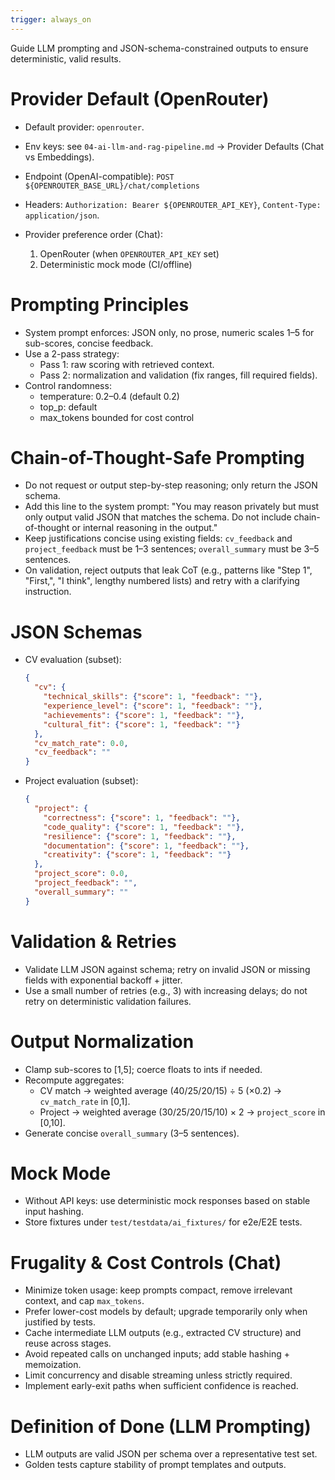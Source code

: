 ```yaml
---
trigger: always_on
---
```


Guide LLM prompting and JSON-schema-constrained outputs to ensure deterministic, valid results.

# Provider Default (OpenRouter)
- Default provider: `openrouter`.
- Env keys: see `04-ai-llm-and-rag-pipeline.md` → Provider Defaults (Chat vs Embeddings).
- Endpoint (OpenAI-compatible): `POST ${OPENROUTER_BASE_URL}/chat/completions`
- Headers: `Authorization: Bearer ${OPENROUTER_API_KEY}`, `Content-Type: application/json`.

- Provider preference order (Chat):
  1) OpenRouter (when `OPENROUTER_API_KEY` set)
  2) Deterministic mock mode (CI/offline)


# Prompting Principles
- System prompt enforces: JSON only, no prose, numeric scales 1–5 for sub-scores, concise feedback.
- Use a 2-pass strategy:
  - Pass 1: raw scoring with retrieved context.
  - Pass 2: normalization and validation (fix ranges, fill required fields).
- Control randomness:
  - temperature: 0.2–0.4 (default 0.2)
  - top_p: default
  - max_tokens bounded for cost control

# Chain-of-Thought-Safe Prompting
- Do not request or output step-by-step reasoning; only return the JSON schema.
- Add this line to the system prompt: "You may reason privately but must only output valid JSON that matches the schema. Do not include chain-of-thought or internal reasoning in the output."
- Keep justifications concise using existing fields: `cv_feedback` and `project_feedback` must be 1–3 sentences; `overall_summary` must be 3–5 sentences.
- On validation, reject outputs that leak CoT (e.g., patterns like "Step 1", "First,", "I think", lengthy numbered lists) and retry with a clarifying instruction.

# JSON Schemas
- CV evaluation (subset):
  ```json
  {
    "cv": {
      "technical_skills": {"score": 1, "feedback": ""},
      "experience_level": {"score": 1, "feedback": ""},
      "achievements": {"score": 1, "feedback": ""},
      "cultural_fit": {"score": 1, "feedback": ""}
    },
    "cv_match_rate": 0.0,
    "cv_feedback": ""
  }
  ```
- Project evaluation (subset):
  ```json
  {
    "project": {
      "correctness": {"score": 1, "feedback": ""},
      "code_quality": {"score": 1, "feedback": ""},
      "resilience": {"score": 1, "feedback": ""},
      "documentation": {"score": 1, "feedback": ""},
      "creativity": {"score": 1, "feedback": ""}
    },
    "project_score": 0.0,
    "project_feedback": "",
    "overall_summary": ""
  }
  ```

# Validation & Retries
- Validate LLM JSON against schema; retry on invalid JSON or missing fields with exponential backoff + jitter.
- Use a small number of retries (e.g., 3) with increasing delays; do not retry on deterministic validation failures.

# Output Normalization
- Clamp sub-scores to [1,5]; coerce floats to ints if needed.
- Recompute aggregates:
  - CV match → weighted average (40/25/20/15) ÷ 5 (×0.2) → `cv_match_rate` in [0,1].
  - Project → weighted average (30/25/20/15/10) × 2 → `project_score` in [0,10].
- Generate concise `overall_summary` (3–5 sentences).

# Mock Mode
- Without API keys: use deterministic mock responses based on stable input hashing.
- Store fixtures under `test/testdata/ai_fixtures/` for e2e/E2E tests.

# Frugality & Cost Controls (Chat)
- Minimize token usage: keep prompts compact, remove irrelevant context, and cap `max_tokens`.
- Prefer lower-cost models by default; upgrade temporarily only when justified by tests.
- Cache intermediate LLM outputs (e.g., extracted CV structure) and reuse across stages.
- Avoid repeated calls on unchanged inputs; add stable hashing + memoization.
- Limit concurrency and disable streaming unless strictly required.
- Implement early-exit paths when sufficient confidence is reached.

# Definition of Done (LLM Prompting)
- LLM outputs are valid JSON per schema over a representative test set.
- Golden tests capture stability of prompt templates and outputs.
